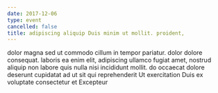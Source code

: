 ```yaml
---
date: 2017-12-06
type: event
cancelled: false
title: adipiscing aliquip Duis minim ut mollit. proident,
---
```

dolor magna sed ut commodo cillum in tempor pariatur. dolor dolore consequat. laboris ea enim elit, adipiscing ullamco fugiat amet, nostrud aliquip non labore quis nulla nisi incididunt mollit. do occaecat dolore deserunt cupidatat ad ut sit qui reprehenderit Ut exercitation Duis ex voluptate consectetur et Excepteur